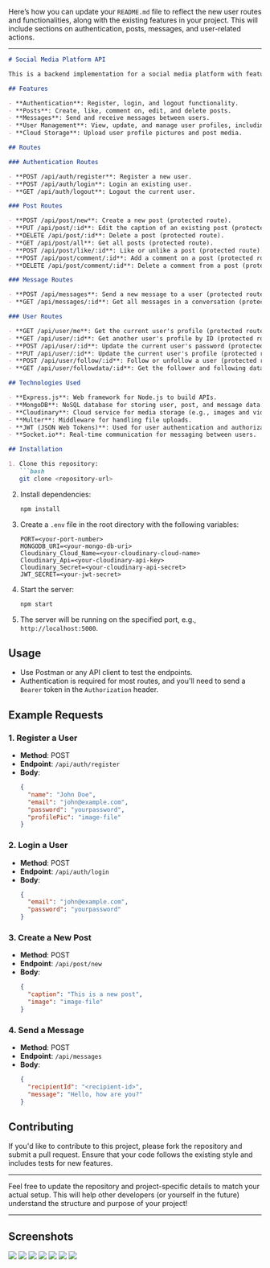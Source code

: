 Here’s how you can update your `README.md` file to reflect the new user routes and functionalities, along with the existing features in your project. This will include sections on authentication, posts, messages, and user-related actions.

---

```markdown
# Social Media Platform API

This is a backend implementation for a social media platform with features including user authentication, profile management, post creation, commenting, messaging, and following/unfollowing users.

## Features

- **Authentication**: Register, login, and logout functionality.
- **Posts**: Create, like, comment on, edit, and delete posts.
- **Messages**: Send and receive messages between users.
- **User Management**: View, update, and manage user profiles, including following/unfollowing other users.
- **Cloud Storage**: Upload user profile pictures and post media.

## Routes

### Authentication Routes

- **POST /api/auth/register**: Register a new user.
- **POST /api/auth/login**: Login an existing user.
- **GET /api/auth/logout**: Logout the current user.

### Post Routes

- **POST /api/post/new**: Create a new post (protected route).
- **PUT /api/post/:id**: Edit the caption of an existing post (protected route).
- **DELETE /api/post/:id**: Delete a post (protected route).
- **GET /api/post/all**: Get all posts (protected route).
- **POST /api/post/like/:id**: Like or unlike a post (protected route).
- **POST /api/post/comment/:id**: Add a comment on a post (protected route).
- **DELETE /api/post/comment/:id**: Delete a comment from a post (protected route).

### Message Routes

- **POST /api/messages**: Send a new message to a user (protected route).
- **GET /api/messages/:id**: Get all messages in a conversation (protected route).

### User Routes

- **GET /api/user/me**: Get the current user's profile (protected route).
- **GET /api/user/:id**: Get another user's profile by ID (protected route).
- **POST /api/user/:id**: Update the current user's password (protected route).
- **PUT /api/user/:id**: Update the current user's profile (protected route).
- **POST /api/user/follow/:id**: Follow or unfollow a user (protected route).
- **GET /api/user/followdata/:id**: Get the follower and following data for a user (protected route).

## Technologies Used

- **Express.js**: Web framework for Node.js to build APIs.
- **MongoDB**: NoSQL database for storing user, post, and message data.
- **Cloudinary**: Cloud service for media storage (e.g., images and videos).
- **Multer**: Middleware for handling file uploads.
- **JWT (JSON Web Tokens)**: Used for user authentication and authorization.
- **Socket.io**: Real-time communication for messaging between users.

## Installation

1. Clone this repository:
   ```bash
   git clone <repository-url>
   ```

2. Install dependencies:
   ```bash
   npm install
   ```

3. Create a `.env` file in the root directory with the following variables:
   ```
   PORT=<your-port-number>
   MONGODB_URI=<your-mongo-db-uri>
   Cloudinary_Cloud_Name=<your-cloudinary-cloud-name>
   Cloudinary_Api=<your-cloudinary-api-key>
   Cloudinary_Secret=<your-cloudinary-api-secret>
   JWT_SECRET=<your-jwt-secret>
   ```

4. Start the server:
   ```bash
   npm start
   ```

5. The server will be running on the specified port, e.g., `http://localhost:5000`.

## Usage

- Use Postman or any API client to test the endpoints.
- Authentication is required for most routes, and you'll need to send a `Bearer` token in the `Authorization` header.

## Example Requests

### 1. Register a User
- **Method**: POST
- **Endpoint**: `/api/auth/register`
- **Body**: 
   ```json
   {
     "name": "John Doe",
     "email": "john@example.com",
     "password": "yourpassword",
     "profilePic": "image-file"
   }
   ```

### 2. Login a User
- **Method**: POST
- **Endpoint**: `/api/auth/login`
- **Body**: 
   ```json
   {
     "email": "john@example.com",
     "password": "yourpassword"
   }
   ```

### 3. Create a New Post
- **Method**: POST
- **Endpoint**: `/api/post/new`
- **Body**: 
   ```json
   {
     "caption": "This is a new post",
     "image": "image-file"
   }
   ```
   
### 4. Send a Message
- **Method**: POST
- **Endpoint**: `/api/messages`
- **Body**: 
   ```json
   {
     "recipientId": "<recipient-id>",
     "message": "Hello, how are you?"
   }
   ```

## Contributing

If you'd like to contribute to this project, please fork the repository and submit a pull request. Ensure that your code follows the existing style and includes tests for new features.

---

Feel free to update the repository and project-specific details to match your actual setup. This will help other developers (or yourself in the future) understand the structure and purpose of your project!

---

## Screenshots

![](https://github.com/kvk1999/social-media-platform/blob/main/images/Screenshot%202024-12-19%20231723.png)
![](https://github.com/kvk1999/social-media-platform/blob/main/images/Screenshot%202024-12-19%20231739.png)
![](https://github.com/kvk1999/social-media-platform/blob/main/images/Screenshot%202024-12-19%20231749.png)
![](https://github.com/kvk1999/social-media-platform/blob/main/images/Screenshot%202024-12-19%20232844.png)
![](https://github.com/kvk1999/social-media-platform/blob/main/images/Screenshot%202024-12-20%20000602.png)
![](https://github.com/kvk1999/social-media-platform/blob/main/images/Screenshot%202024-12-20%20000644.png)
![](https://github.com/kvk1999/social-media-platform/blob/main/images/Screenshot%202024-12-20%20010008.png)